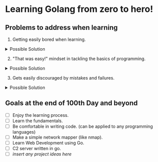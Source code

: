# Learning Golang from zero to hero!

## Problems to address when learning

1. Getting easily bored when learning.
<details>
  <summary>Possible Solution</summary>
  
  ```bash
  Make small and manageable goals every day and reward yourself after achieving such goals.
  ```
</details>

2. "That was easy!" mindset in tackling the basics of programming.
<details>
  <summary>Possible Solution</summary>
 
  ```bash
  Never skip the basics because it is the foundation of learning.
  ```
</details>

3. Gets easily discouraged by mistakes and failures.
<details><summary>Possible Solution</summary>
  
  ```bash
  We learn by mistakes. Do not let failures let you down instead learn from them.
  ```
</details>

## Goals at the end of 100th Day and beyond

- [ ] Enjoy the learning process.
- [ ] Learn the fundamentals.
- [ ] Be comfortable in writing code. (can be applied to any programming languages)
- [ ] Make a simple network mapper (like nmap).
- [ ] Learn Web Development using Go.
- [ ] C2 server written in go.
- [ ] *insert any project ideas here*
